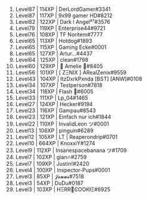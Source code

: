  1. Level87 | 114XP | DerLordGamer#3341
 2. Level87 | 117XP | 9x99 gamer HD#8212
 3. Level82 | 122XP | Dark l Angel⁸⁷#3576
 4. Level79 | 119XP | Enterprise44#9721
 5. Level76 | 108XP | TF Noritem#7777
 6. Level65 | 113XP | Hotdog#1893
 7. Level65 | 115XP | Gaming Ecke#0001
 8. Level65 | 127XP | Artur…#4437
 9. Level64 | 125XP | clean#1798
 10. Level60 | 129XP | 🎃 Amelie 🎃#8405
 11. Level56 | 101XP | [ ZΞNIX ] ARealZenix#9559
 12. Level43 | 104XP | ItzDxrkPxnda [BST] [ANW]#0108
 13. Level34 | 107XP | Testperson#7818
 14. Level34 | 118XP | Flash 🚀#6005
 15. Level33 | 111XP | Lp_04#1465
 16. Level27 | 124XP | Hecker#9194
 17. Level23 | 116XP | Gampau#8543
 18. Level23 | 121XP | Einfach nur ich#1844
 19. Level22 | 110XP | InvalidLeon ツ#0001
 20. Level13 | 106XP | pinguin#6289
 21. Level12 | 105XP | LT | Reaperondrip#0701
 22. Level10 | 664XP | KnoxxiY#1274
 23. Level9 | 112XP | Insanespacebanana ツ#1709
 24. Level7 | 102XP | gian🔥#2759
 25. Level7 | 109XP | Justin!#2420
 26. Level4 | 100XP | Inspector-Pups#0001
 27. Level3 | 85XP | 𝒥𝓸𝓷𝓪𝓼#7518
 28. Level3 | 54XP | DuDu#0187
 29. Level3 | 103XP | HΞRR🎃ϾOOКłΞ#6925
